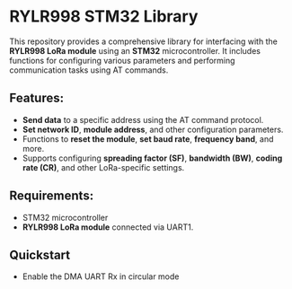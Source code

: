 # RYLR998 STM32 Library

This repository provides a comprehensive library for interfacing with the **RYLR998 LoRa module** using an **STM32** microcontroller. It includes functions for configuring various parameters and performing communication tasks using AT commands.

## Features:
- **Send data** to a specific address using the AT command protocol.
- **Set network ID**, **module address**, and other configuration parameters.
- Functions to **reset the module**, **set baud rate**, **frequency band**, and more.
- Supports configuring **spreading factor (SF)**, **bandwidth (BW)**, **coding rate (CR)**, and other LoRa-specific settings.


## Requirements:
- STM32 microcontroller
- **RYLR998 LoRa module** connected via UART1.

## Quickstart
* Enable the DMA UART Rx in circular mode

